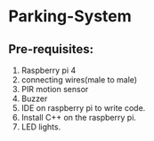 # Parking-System
 
## Pre-requisites:
 1. Raspberry pi 4
 2. connecting wires(male to male)
 3. PIR motion sensor
 4. Buzzer
 5. IDE on raspberry pi to write code.
 6. Install C++ on the raspberry pi.
 7. LED lights.
